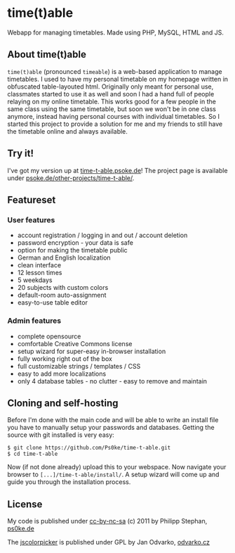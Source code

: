 # time(t)able
Webapp for managing timetables. Made using PHP, MySQL, HTML and JS.

## About time(t)able
`time(t)able` (pronounced `timeable`) is a web-based application to manage timetables. I used to have my personal timetable on my homepage written in obfuscated table-layouted html. Originally only meant for personal use, classmates started to use it as well and soon I had a hand full of people relaying on my online timetable. This works good for a few people in the same class using the same timetable, but soon we won't be in one class anymore, instead having personal courses with individual timetables. So I started this project to provide a solution for me and my friends to still have the timetable online and always available.

## Try it!
I've got my version up at [time-t-able.psoke.de](http://time-t-able.psoke.de/)!
The project page is available under [psoke.de/other-projects/time-t-able/](http://www.psoke.de/other-projects/time-t-able/).

## Featureset

### User features
* account registration / logging in and out / account deletion
* password encryption - your data is safe
* option for making the timetable public
* German and English localization
* clean interface
* 12 lesson times
* 5 weekdays
* 20 subjects with custom colors
* default-room auto-assignment
* easy-to-use table editor

### Admin features
* complete opensource
* comfortable Creative Commons license
* setup wizard for super-easy in-browser installation
* fully working right out of the box
* full customizable strings / templates / CSS
* easy to add more localizations
* only 4 database tables - no clutter - easy to remove and maintain

## Cloning and self-hosting
Before I'm done with the main code and will be able to write an install file you have to manually setup your passwords and databases. Getting the source with git installed is very easy:

	$ git clone https://github.com/Ps0ke/time-t-able.git
	$ cd time-t-able

Now (if not done already) upload this to your webspace. Now navigate your browser to `[...]/time-t-able/install/`. A setup wizard will come up and guide you through the installation process.

## License
My code is published under [cc-by-nc-sa](http://creativecommons.org/licenses/by-nc-sa/3.0/) (c) 2011 by Philipp Stephan, [ps0ke.de](http://ps0ke.de)

The [jscolorpicker](http://jscolor.com) is published under GPL by Jan Odvarko, [odvarko.cz](http://odvarko.cz)